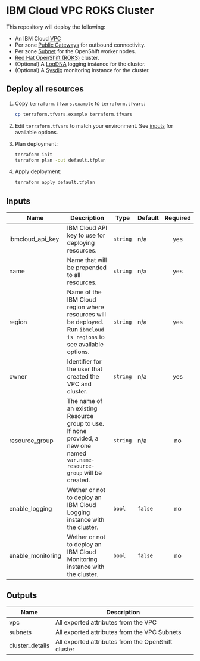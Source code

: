 # IBM Cloud VPC ROKS Cluster
This repository will deploy the following:

 - An IBM Cloud [VPC](https://www.ibm.com/cloud/learn/vpc) 
 - Per zone [Public Gateways](https://cloud.ibm.com/docs/vpc?topic=vpc-about-networking-for-vpc#public-gateway-for-external-connectivity) for outbound connectivity.
 - Per zone [Subnet](https://cloud.ibm.com/docs/vpc?topic=vpc-about-networking-for-vpc#subnets-in-the-vpc) for the OpenShift worker nodes.
 - [Red Hat OpenShift (ROKS)](https://www.ibm.com/cloud/openshift) cluster. 
 - (Optional) A [LogDNA](https://cloud.ibm.com/docs/openshift?topic=openshift-health#openshift_logging) logging instance for the cluster.
 - (Optional) A [Sysdig](https://cloud.ibm.com/docs/openshift?topic=openshift-health-monitor) monitoring instance for the cluster. 

## Deploy all resources

1. Copy `terraform.tfvars.example` to `terraform.tfvars`:

   ```sh
   cp terraform.tfvars.example terraform.tfvars
   ```

1. Edit `terraform.tfvars` to match your environment. See [inputs](#inputs) for available options.
1. Plan deployment:

   ```sh
   terraform init
   terraform plan -out default.tfplan
   ```

1. Apply deployment:

   ```sh
   terraform apply default.tfplan
   ```
   
## Inputs

| Name | Description | Type | Default | Required |
|------|-------------|------|---------|:--------:|
| ibmcloud\_api\_key | IBM Cloud API key to use for deploying resources. | `string` | n/a | yes |
| name | Name that will be prepended to all resources. | `string` | n/a | yes |
| region | Name of the IBM Cloud region where resources will be deployed. Run `ibmcloud is regions` to see available options. | `string` | n/a | yes |
| owner | Identifier for the user that created the VPC and cluster. | `string` | n/a | yes |
| resource_group | The name of an existing Resource group to use. If none provided, a new one named `var.name-resource-group` will be created. | `string` | n/a | no | 
| enable\_logging | Wether or not to deploy an IBM Cloud Logging instance with the cluster. | `bool` | `false` | no |
| enable\_monitoring | Wether or not to deploy an IBM Cloud Monitoring instance with the cluster. | `bool` | `false` | no |


## Outputs

| Name | Description |
|------|-------------|
| vpc | All exported attributes from the VPC | 
| subnets | All exported attributes from the VPC Subnets |
| cluster_details |  All exported attributes from the OpenShift cluster |
